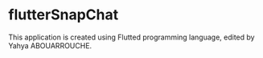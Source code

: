 # flutterSnapChat
 
This application is created using Flutted programming language, edited by Yahya ABOUARROUCHE.
